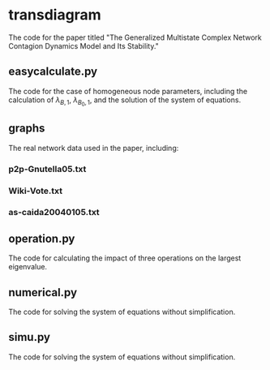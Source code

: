 # transdiagram
The code for the paper titled "The Generalized Multistate Complex Network Contagion Dynamics Model and Its Stability."
## easycalculate.py
The code for the case of homogeneous node parameters, including the calculation of $\lambda_{B,1}$, $\lambda_{B_{0},1}$, and the solution of the system of equations.
## graphs
The real network data used in the paper, including:
### p2p-Gnutella05.txt
### Wiki-Vote.txt
### as-caida20040105.txt
## operation.py
The code for calculating the impact of three operations on the largest eigenvalue.
## numerical.py
The code for solving the system of equations without simplification.
## simu.py
The code for solving the system of equations without simplification.
